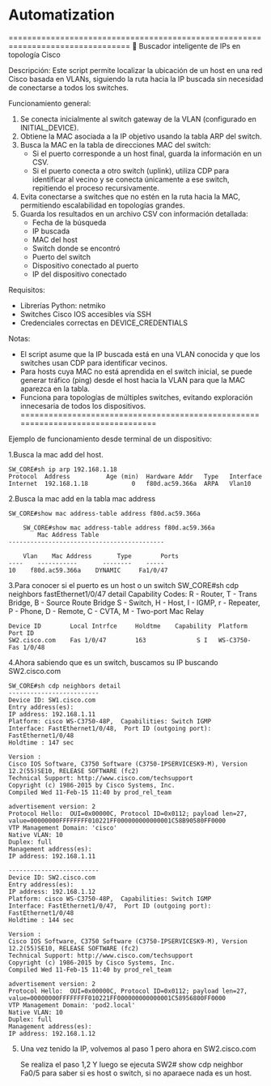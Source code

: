 # Automatization
================================================================================
🔎 Buscador inteligente de IPs en topología Cisco

Descripción:
Este script permite localizar la ubicación de un host en una red Cisco basada en VLANs,
siguiendo la ruta hacia la IP buscada sin necesidad de conectarse a todos los switches.

Funcionamiento general:
1. Se conecta inicialmente al switch gateway de la VLAN (configurado en INITIAL_DEVICE).
2. Obtiene la MAC asociada a la IP objetivo usando la tabla ARP del switch.
3. Busca la MAC en la tabla de direcciones MAC del switch:
   - Si el puerto corresponde a un host final, guarda la información en un CSV.
   - Si el puerto conecta a otro switch (uplink), utiliza CDP para identificar 
     al vecino y se conecta únicamente a ese switch, repitiendo el proceso recursivamente.
4. Evita conectarse a switches que no estén en la ruta hacia la MAC, permitiendo
   escalabilidad en topologías grandes.
5. Guarda los resultados en un archivo CSV con información detallada:
   - Fecha de la búsqueda
   - IP buscada
   - MAC del host
   - Switch donde se encontró
   - Puerto del switch
   - Dispositivo conectado al puerto
   - IP del dispositivo conectado

Requisitos:
- Librerías Python: netmiko
- Switches Cisco IOS accesibles vía SSH
- Credenciales correctas en DEVICE_CREDENTIALS

Notas:
- El script asume que la IP buscada está en una VLAN conocida y que los switches
  usan CDP para identificar vecinos.
- Para hosts cuya MAC no está aprendida en el switch inicial, se puede generar
  tráfico (ping) desde el host hacia la VLAN para que la MAC aparezca en la tabla.
- Funciona para topologías de múltiples switches, evitando exploración innecesaria 
  de todos los dispositivos.
================================================================================

Ejemplo de funcionamiento desde terminal de un dispositivo:

1.Busca la mac add del host.

    SW_CORE#sh ip arp 192.168.1.18
    Protocol  Address          Age (min)  Hardware Addr   Type   Interface
    Internet  192.168.1.18            0   f80d.ac59.366a  ARPA   Vlan10

2.Busca la mac add en la tabla mac address

    SW_CORE#show mac address-table address f80d.ac59.366a

        SW_CORE#show mac address-table address f80d.ac59.366a
            Mac Address Table
    -------------------------------------------

        Vlan    Mac Address       Type        Ports
    ----    -----------       --------    -----
    10    f80d.ac59.366a    DYNAMIC     Fa1/0/47

3.Para conocer si el puerto es un host o un switch
    SW_CORE#sh cdp neighbors fastEthernet1/0/47 detail 
    Capability Codes: R - Router, T - Trans Bridge, B - Source Route Bridge
                    S - Switch, H - Host, I - IGMP, r - Repeater, P - Phone,
                    D - Remote, C - CVTA, M - Two-port Mac Relay

    Device ID        Local Intrfce     Holdtme    Capability  Platform  Port ID
    SW2.cisco.com    Fas 1/0/47        163              S I   WS-C3750- Fas 1/0/48




4.Ahora sabiendo que es un switch, buscamos su IP buscando SW2.cisco.com

    SW_CORE#sh cdp neighbors detail
    -------------------------
    Device ID: SW1.cisco.com
    Entry address(es):
    IP address: 192.168.1.11
    Platform: cisco WS-C3750-48P,  Capabilities: Switch IGMP
    Interface: FastEthernet1/0/48,  Port ID (outgoing port): FastEthernet1/0/48
    Holdtime : 147 sec

    Version :
    Cisco IOS Software, C3750 Software (C3750-IPSERVICESK9-M), Version 12.2(55)SE10, RELEASE SOFTWARE (fc2)
    Technical Support: http://www.cisco.com/techsupport
    Copyright (c) 1986-2015 by Cisco Systems, Inc.
    Compiled Wed 11-Feb-15 11:40 by prod_rel_team

    advertisement version: 2
    Protocol Hello:  OUI=0x00000C, Protocol ID=0x0112; payload len=27, value=00000000FFFFFFFF010221FF000000000000001C58B90580FF0000
    VTP Management Domain: 'cisco'
    Native VLAN: 10
    Duplex: full
    Management address(es):
    IP address: 192.168.1.11

    -------------------------
    Device ID: SW2.cisco.com
    Entry address(es):
    IP address: 192.168.1.12
    Platform: cisco WS-C3750-48P,  Capabilities: Switch IGMP
    Interface: FastEthernet1/0/47,  Port ID (outgoing port): FastEthernet1/0/48
    Holdtime : 144 sec

    Version :
    Cisco IOS Software, C3750 Software (C3750-IPSERVICESK9-M), Version 12.2(55)SE10, RELEASE SOFTWARE (fc2)
    Technical Support: http://www.cisco.com/techsupport
    Copyright (c) 1986-2015 by Cisco Systems, Inc.
    Compiled Wed 11-Feb-15 11:40 by prod_rel_team

    advertisement version: 2
    Protocol Hello:  OUI=0x00000C, Protocol ID=0x0112; payload len=27, value=00000000FFFFFFFF010221FF000000000000001C58956800FF0000
    VTP Management Domain: 'pod2.local'
    Native VLAN: 10
    Duplex: full
    Management address(es):
    IP address: 192.168.1.12

5. Una vez tenido la IP, volvemos al paso 1 pero ahora en SW2.cisco.com

    Se realiza el paso 1,2 
    Y luego se ejecuta SW2# show cdp neighbor Fa0/5 para saber si es host o switch, si no aparaece nada es un host.
